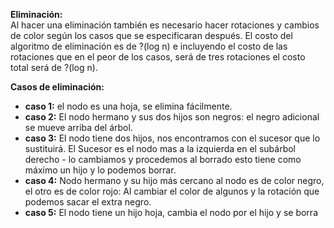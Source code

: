 **Eliminación:**  
Al hacer una eliminación también es necesario hacer rotaciones y cambios de color según los casos que se especificaran después. El costo del algoritmo de eliminación es de ?(log n) e incluyendo el costo de las rotaciones que en el peor de los casos, será de tres rotaciones el costo total será de ?(log n).  
  
**Casos de eliminación:**  
- **caso 1:** el nodo es una hoja, se elimina fácilmente.  
- **caso 2:** El nodo hermano y sus dos hijos son negros: el negro adicional se mueve arriba del árbol.  
- **caso 3:** El nodo tiene dos hijos, nos encontramos con el sucesor que lo sustituirá. El Sucesor es el nodo mas a la izquierda en el subárbol derecho - lo cambiamos y procedemos al borrado esto tiene como máximo un hijo y lo podemos borrar.  
- **caso 4:** Nodo hermano y su hijo más cercano al nodo es de color negro, el otro es de color rojo: Al cambiar el color de algunos y la rotación que podemos sacar el extra negro.  
- **caso 5:** El nodo tiene un hijo hoja, cambia el nodo por el hijo y se borra  